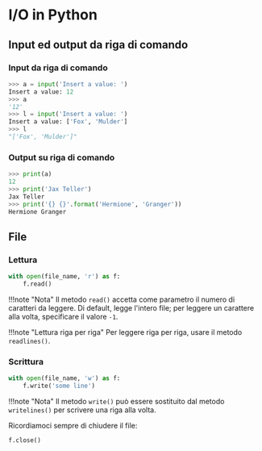 # I/O in Python

## Input ed output da riga di comando

### Input da riga di comando

```python
>>> a = input('Insert a value: ')
Insert a value: 12
>>> a
'12'
>>> l = input('Insert a value: ')
Insert a value: ['Fox', 'Mulder']
>>> l
"['Fox', 'Mulder']"
```

### Output su riga di comando

```python
>>> print(a)
12
>>> print('Jax Teller')
Jax Teller
>>> print('{} {}'.format('Hermione', 'Granger'))
Hermione Granger
```

## File

### Lettura

```python
with open(file_name, 'r') as f:
	f.read()
```

!!!note "Nota"
	Il metodo `read()` accetta come parametro il numero di caratteri da leggere. Di default, legge l'intero file; per leggere un carattere alla volta, specificare il valore `-1`.

!!!note "Lettura riga per riga"
	Per leggere riga per riga, usare il metodo `readlines()`.

### Scrittura

```python
with open(file_name, 'w') as f:
	f.write('some line')
```

!!!note "Nota"
	Il metodo `write()` può essere sostituito dal metodo `writelines()` per scrivere una riga alla volta.

Ricordiamoci sempre di chiudere il file:

```python
f.close()
```
